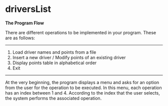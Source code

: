 # driversList

**The Program Flow**

There are different operations to be implemented in your program. These are as follows:

-------------------------------------------------------------

1. Load driver names and points from a file
2. Insert a new driver / Modify points of an existing driver
3. Display points table in alphabetical order
4. Exit

-------------------------------------------------------------
At the very beginning, the program displays a menu and asks for an option from the user for the operation to be executed. 
In this menu, each operation has an index between 1 and 4. 
According to the index that the user selects, the system performs the associated operation.
